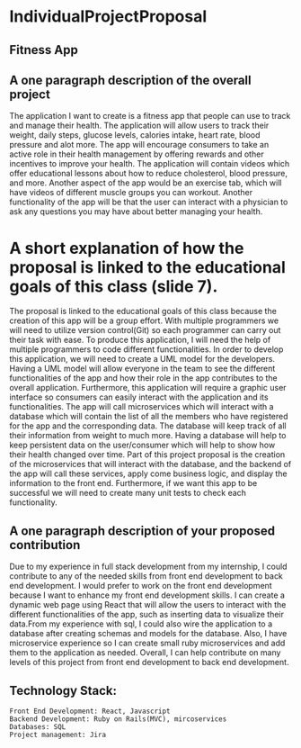 # IndividualProjectProposal

## Fitness App

## A one paragraph description of the overall project 
The application I want to create is a fitness app that people can use to track and manage their health. The application will allow users to track their weight, daily steps, glucose levels, calories intake, heart rate, blood pressure  and alot more. The app will encourage consumers to take an active role in their health management by offering rewards and other incentives to improve your health. The application will contain videos which offer educational lessons about how to   reduce cholesterol, blood pressure, and more. Another aspect of the app would be an exercise tab, which will have videos of  different muscle groups you can workout. Another functionality of the app will be that the user can interact with a physician  to ask any questions you may have about better managing your health.
	
# A short explanation of how the proposal  is linked to the educational goals of this class (slide 7).                  
The proposal is linked to the educational goals of this class because the creation of this app will be  a group effort. With multiple programmers we will need to utilize version control(Git) so each programmer can carry out their task with ease. To produce this application, I will need the help of multiple programmers to code different functionalities. In order to develop this application, we will need to create a UML model for the developers. Having a UML model will allow everyone in the team to see the different functionalities of the app and how their role in the app contributes to the overall application. Furthermore, this application will require a graphic user interface so consumers can easily interact with the application and its functionalities. The app will call microservices which will interact with a database which will contain the list of all the members who have registered for the app and the corresponding data. The database will keep track of all their information from weight to much more. Having a database will help to keep persistent data on the user/consumer which will help to show how their health changed over time. Part of this project proposal is the creation of the microservices that will interact with the database, and the backend of the app will call these services, apply come business logic, and display the information to the front end. Furthermore, if we want this app to be successful we will need to create many unit tests to check each functionality.
## A one paragraph description of your proposed contribution
Due to my experience in full stack development from my internship, I could contribute to any of the needed skills from front end development to back end development. I would prefer to work on the front end development because I want to enhance my front end development skills. I can create a dynamic web page using React that will allow the users to interact with the different functionalities of the app, such as inserting data to visualize their data.From my experience with sql, I could also wire the application to a database after creating schemas and models for the database. Also, I have microservice experience so I can create small ruby microservices and add them to the application as needed. Overall, I can help contribute on many levels of this project from front end development to back end development. 

	

## Technology Stack: 
	Front End Development: React, Javascript 
	Backend Development: Ruby on Rails(MVC), mircoservices 
	Databases: SQL
	Project management: Jira 
	 
